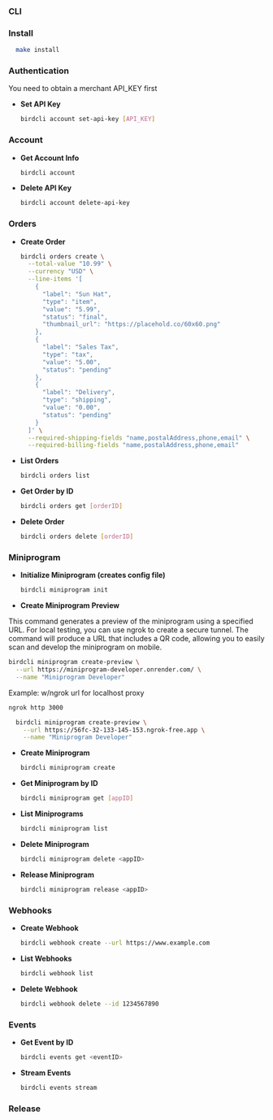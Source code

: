 ### CLI

### Install

```bash
  make install
```

### Authentication

You need to obtain a merchant API_KEY first

- **Set API Key**
  ```bash
  birdcli account set-api-key [API_KEY]
  ```

### Account

- **Get Account Info**
  ```bash
  birdcli account
  ```

- **Delete API Key**
  ```bash
  birdcli account delete-api-key
  ```

### Orders

- **Create Order**
  ```bash
  birdcli orders create \
    --total-value "10.99" \
    --currency "USD" \
    --line-items '[
      {
        "label": "Sun Hat",
        "type": "item",
        "value": "5.99",
        "status": "final",
        "thumbnail_url": "https://placehold.co/60x60.png"
      },
      {
        "label": "Sales Tax",
        "type": "tax",
        "value": "5.00",
        "status": "pending"
      },
      {
        "label": "Delivery",
        "type": "shipping",
        "value": "0.00",
        "status": "pending"
      }
    ]' \
    --required-shipping-fields "name,postalAddress,phone,email" \
    --required-billing-fields "name,postalAddress,phone,email"
  ```

- **List Orders**
  ```bash
  birdcli orders list
  ```

- **Get Order by ID**
  ```bash
  birdcli orders get [orderID]
  ```

- **Delete Order**
  ```bash
  birdcli orders delete [orderID]
  ```

### Miniprogram

- **Initialize Miniprogram (creates config file)**
  ```bash
  birdcli miniprogram init
  ```

- **Create Miniprogram Preview**

This command generates a preview of the miniprogram using a specified URL. For local testing, you can use ngrok to create a secure tunnel. The command will produce a URL that includes a QR code, allowing you to easily scan and develop the miniprogram on mobile.

  ```bash
  birdcli miniprogram create-preview \
    --url https://miniprogram-developer.onrender.com/ \
    --name "Miniprogram Developer"
  ```

Example: w/ngrok url for localhost proxy

```bash
ngrok http 3000
```

```bash
  birdcli miniprogram create-preview \
    --url https://56fc-32-133-145-153.ngrok-free.app \
    --name "Miniprogram Developer"
```


- **Create Miniprogram**
  ```bash
  birdcli miniprogram create
  ```

- **Get Miniprogram by ID**
  ```bash
  birdcli miniprogram get [appID]
  ```

- **List Miniprograms**
  ```bash
  birdcli miniprogram list
  ```

- **Delete Miniprogram**
  ```bash
  birdcli miniprogram delete <appID>
  ```

- **Release Miniprogram**
  ```bash
  birdcli miniprogram release <appID>
  ```

### Webhooks

- **Create Webhook**
  ```bash
  birdcli webhook create --url https://www.example.com
  ```

- **List Webhooks**
  ```bash
  birdcli webhook list
  ```

- **Delete Webhook**
  ```bash
  birdcli webhook delete --id 1234567890
  ```

### Events

- **Get Event by ID**
  ```bash
  birdcli events get <eventID>
  ```

- **Stream Events**
  ```bash
  birdcli events stream
  ```

### Release
